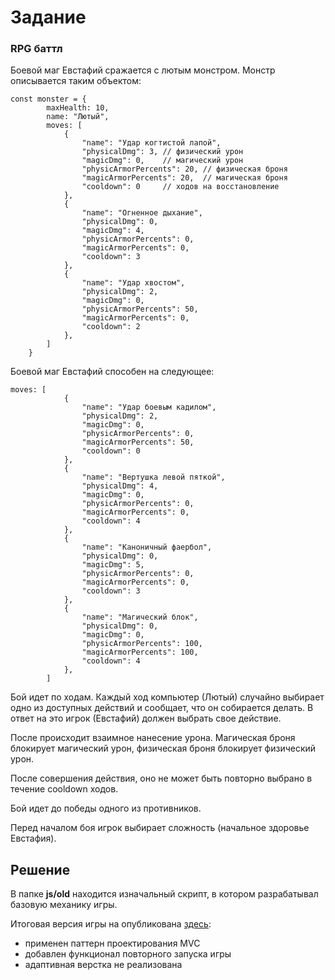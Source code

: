 # Задание

### RPG баттл

Боевой маг Евстафий сражается с лютым монстром. Монстр описывается таким объектом:

```
const monster = {
        maxHealth: 10,
        name: "Лютый",
        moves: [
            {
                "name": "Удар когтистой лапой",
                "physicalDmg": 3, // физический урон
                "magicDmg": 0,    // магический урон
                "physicArmorPercents": 20, // физическая броня
                "magicArmorPercents": 20,  // магическая броня
                "cooldown": 0     // ходов на восстановление
            },
            {
                "name": "Огненное дыхание",
                "physicalDmg": 0,
                "magicDmg": 4,
                "physicArmorPercents": 0,
                "magicArmorPercents": 0,
                "cooldown": 3
            },
            {
                "name": "Удар хвостом",
                "physicalDmg": 2,
                "magicDmg": 0,
                "physicArmorPercents": 50,
                "magicArmorPercents": 0,
                "cooldown": 2
            },
        ]
    }
```

Боевой маг Евстафий способен на следующее:

```
moves: [
            {
                "name": "Удар боевым кадилом",
                "physicalDmg": 2,
                "magicDmg": 0,
                "physicArmorPercents": 0,
                "magicArmorPercents": 50,
                "cooldown": 0
            },
            {
                "name": "Вертушка левой пяткой",
                "physicalDmg": 4,
                "magicDmg": 0,
                "physicArmorPercents": 0,
                "magicArmorPercents": 0,
                "cooldown": 4
            },
            {
                "name": "Каноничный фаербол",
                "physicalDmg": 0,
                "magicDmg": 5,
                "physicArmorPercents": 0,
                "magicArmorPercents": 0,
                "cooldown": 3
            },
            {
                "name": "Магический блок",
                "physicalDmg": 0,
                "magicDmg": 0,
                "physicArmorPercents": 100,
                "magicArmorPercents": 100,
                "cooldown": 4
            },
        ]
```

Бой идет по ходам. Каждый ход компьютер (Лютый) случайно выбирает одно из доступных действий и сообщает, что он собирается делать. В ответ на это игрок (Евстафий) должен выбрать свое действие.

После происходит взаимное нанесение урона. Магическая броня блокирует магический урон, физическая броня блокирует физический урон.

После совершения действия, оно не может быть повторно выбрано в течение cooldown ходов.

Бой идет до победы одного из противников.

Перед началом боя игрок выбирает сложность (начальное здоровье Евстафия).

## Решение

В папке **js/old** находится изначальный скрипт, в котором разрабатывал базовую механику игры.

Итоговая версия игры на опубликована [здесь](https://rpg-battle.netlify.app):

- применен паттерн проектирования MVC
- добавлен функционал повторного запуска игры
- адаптивная верстка не реализована
